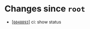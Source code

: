 # Changes since `root`

- \[[`6048893`](https://github.com/nearlySplat/qsh/commit/6048893ee0bd65929cffeb78e4e06ffea5c536ce)\] ci: show status
